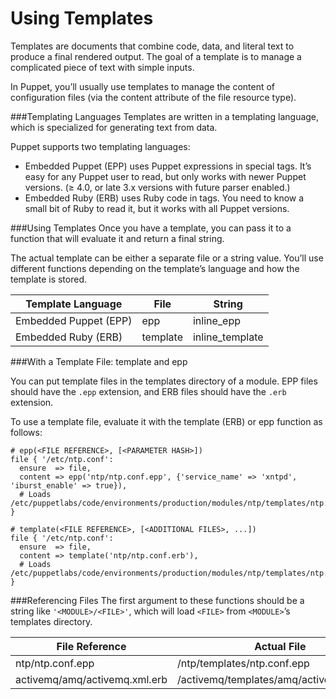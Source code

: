 # Using Templates

Templates are documents that combine code, data, and literal text to produce a final rendered output. The goal of a template is to manage a complicated piece of text with simple inputs.

In Puppet, you’ll usually use templates to manage the content of configuration files (via the content attribute of the file resource type).

###Templating Languages
Templates are written in a templating language, which is specialized for generating text from data.

Puppet supports two templating languages:

* Embedded Puppet (EPP) uses Puppet expressions in special tags. It’s easy for any Puppet user to read, but only works with newer Puppet versions. (≥ 4.0, or late 3.x versions with future parser enabled.)
* Embedded Ruby (ERB) uses Ruby code in tags. You need to know a small bit of Ruby to read it, but it works with all Puppet versions.

###Using Templates
Once you have a template, you can pass it to a function that will evaluate it and return a final string.

The actual template can be either a separate file or a string value. You’ll use different functions depending on the template’s language and how the template is stored.

|Template Language	|File	|String
|--|--|--
|Embedded Puppet (EPP)	|epp	|inline_epp
|Embedded Ruby (ERB)	|template	|inline_template

###With a Template File: template and epp

You can put template files in the templates directory of a module. EPP files should have the `.epp` extension, and ERB files should have the `.erb` extension.

To use a template file, evaluate it with the template (ERB) or epp function as follows:
```
# epp(<FILE REFERENCE>, [<PARAMETER HASH>])
file { '/etc/ntp.conf':
  ensure  => file,
  content => epp('ntp/ntp.conf.epp', {'service_name' => 'xntpd', 'iburst_enable' => true}),
  # Loads /etc/puppetlabs/code/environments/production/modules/ntp/templates/ntp.conf.epp
}

# template(<FILE REFERENCE>, [<ADDITIONAL FILES>, ...])
file { '/etc/ntp.conf':
  ensure  => file,
  content => template('ntp/ntp.conf.erb'),
  # Loads /etc/puppetlabs/code/environments/production/modules/ntp/templates/ntp.conf.erb
}
```

###Referencing Files
The first argument to these functions should be a string like `'<MODULE>/<FILE>'`, which will load `<FILE>` from `<MODULE>`’s templates directory.

|File Reference	|Actual File
|--|--|
|ntp/ntp.conf.epp	|<MODULES DIRECTORY>/ntp/templates/ntp.conf.epp
|activemq/amq/activemq.xml.erb	|<MODULES DIRECTORY>/activemq/templates/amq/activemq.xml.erb
